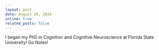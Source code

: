 ```yaml
---
layout: post
date: August 26, 2024
inline: true
related_posts: false
---
```


I began my PhD in Cognition and Cognitive Neuroscience at Florida State University! Go Noles!
